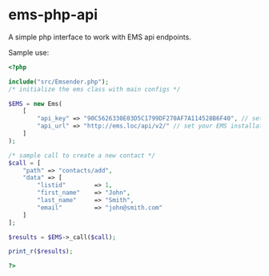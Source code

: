 # ems-php-api
A simple php interface to work with EMS api endpoints.

Sample use:

```php
<?php

include("src/Emsender.php");
/* initialize the ems class with main configs */

$EMS = new Ems(
	[
		"api_key" => "90C5626330E03D5C1799DF270AF7A114528B6F40", // set your api key
		"api_url" => "http://ems.loc/api/v2/" // set your EMS installation url
	]
);

/* sample call to create a new contact */
$call = [
	"path" => "contacts/add",
	"data" => [
		"listid"		=> 1,
		"first_name" 	=> "John",
		"last_name" 	=> "Smith",
		"email" 		=> "john@smith.com"
	]
];

$results = $EMS->_call($call);

print_r($results);

?>
```
